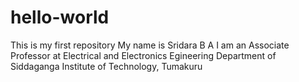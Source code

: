 # hello-world
This is my first repository
My name is Sridara B A
I am an Associate Professor at Electrical and Electronics Egineering Department of Siddaganga Institute of Technology, Tumakuru
